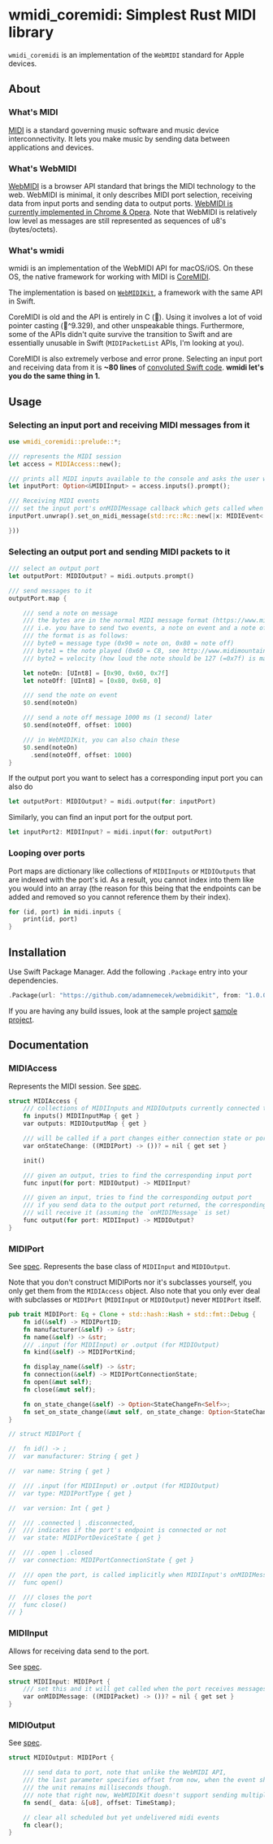 # wmidi_coremidi: Simplest Rust MIDI library
`wmidi_coremidi` is an implementation of the `WebMIDI` standard for Apple devices.

<!--
```/Users/adamnemecek/.cargo/registry/src/github.com-1ecc6299db9ec823/coremidi-sys-2.0.2/src```

## block
https://github.com/suzusuzu/virtualization-rs/blob/9d58132ef5b63ce403be292ea580d767f6083407/examples/simplevm.rs#L130


-->

## About

### What's MIDI

[MIDI](https://en.wikipedia.org/wiki/MIDI) is a standard governing music software and music device interconnectivity. It lets you make music by sending data between applications and devices.

### What's WebMIDI

[WebMIDI](https://webaudio.github.io/web-midi-api/) is a browser API standard that brings the MIDI technology to the web. WebMIDI is minimal, it only describes MIDI port selection, receiving data from input ports and sending data to output ports. [WebMIDI is currently implemented in Chrome & Opera](http://caniuse.com/#feat=midi). Note that WebMIDI is relatively low level as messages are still represented as sequences of u8's (bytes/octets).

### What's wmidi
wmidi is an implementation of the WebMIDI API for macOS/iOS. On these OS, the native framework for working with MIDI is [CoreMIDI](https://developer.apple.com/reference/coremidi).

The implementation is based on [`WebMIDIKit`](https://github.com/adamnemecek/WebMIDIKit), a framework with the same API in Swift.

CoreMIDI is old and the API is entirely in C (💩). Using it involves a lot of void pointer casting (💩^9.329), and other unspeakable things. Furthermore, some of the APIs didn't quite survive the transition to Swift and are essentially unusable in Swift (`MIDIPacketList` APIs, I'm looking at you).

CoreMIDI is also extremely verbose and error prone. Selecting an input port and receiving data from it is __~80 lines__ of [convoluted Swift code](http://mattg411.com/coremidi-swift-programming/). __wmidi let's you do the same thing in 1.__

## Usage

### Selecting an input port and receiving MIDI messages from it

```rust
use wmidi_coremidi::prelude::*;

/// represents the MIDI session
let access = MIDIAccess::new();

/// prints all MIDI inputs available to the console and asks the user which port they want to select
let inputPort: Option<&MIDIInput> = access.inputs().prompt();

/// Receiving MIDI events
/// set the input port's onMIDIMessage callback which gets called when the port receives MIDI packets
inputPort.unwrap().set_on_midi_message(std::rc::Rc::new(|x: MIDIEvent<'_>| {

}))

```


### Selecting an output port and sending MIDI packets to it
```rust
/// select an output port
let outputPort: MIDIOutput? = midi.outputs.prompt()

/// send messages to it
outputPort.map {

	/// send a note on message
	/// the bytes are in the normal MIDI message format (https://www.midi.org/specifications/item/table-1-summary-of-midi-message)
	/// i.e. you have to send two events, a note on event and a note off event to play a single note
	/// the format is as follows:
	/// byte0 = message type (0x90 = note on, 0x80 = note off)
	/// byte1 = the note played (0x60 = C8, see http://www.midimountain.com/midi/midi_note_numbers.html)
	/// byte2 = velocity (how loud the note should be 127 (=0x7f) is max, 0 is min)

	let noteOn: [UInt8] = [0x90, 0x60, 0x7f]
	let noteOff: [UInt8] = [0x80, 0x60, 0]

	/// send the note on event
	$0.send(noteOn)

	/// send a note off message 1000 ms (1 second) later
	$0.send(noteOff, offset: 1000)

	/// in WebMIDIKit, you can also chain these
	$0.send(noteOn)
	  .send(noteOff, offset: 1000)
}
```

If the output port you want to select has a corresponding input port you can also do

```rust
let outputPort: MIDIOutput? = midi.output(for: inputPort)
```

Similarly, you can find an input port for the output port.

```rust
let inputPort2: MIDIInput? = midi.input(for: outputPort)
```

### Looping over ports

Port maps are dictionary like collections of `MIDIInputs` or `MIDIOutputs` that are indexed with the port's id. As a result, you cannot index into them like you would into an array (the reason for this being that the endpoints can be added and removed so you cannot reference them by their index).
```rust
for (id, port) in midi.inputs {
	print(id, port)
}
```



## Installation

Use Swift Package Manager. Add the following `.Package` entry into your dependencies.

```rust
.Package(url: "https://github.com/adamnemecek/webmidikit", from: "1.0.0")
```

 If you are having any build issues, look at the sample project [sample project](https://github.com/adamnemecek/WebMIDIKitDemo).

## Documentation

### MIDIAccess
Represents the MIDI session. See [spec](https://www.w3.org/TR/webmidi/#midiaccess-interface).

```rust
struct MIDIAccess {
	/// collections of MIDIInputs and MIDIOutputs currently connected to the computer
	fn inputs() MIDIInputMap { get }
	var outputs: MIDIOutputMap { get }

	/// will be called if a port changes either connection state or port state
	var onStateChange: ((MIDIPort) -> ())? = nil { get set }

	init()

	/// given an output, tries to find the corresponding input port
	func input(for port: MIDIOutput) -> MIDIInput?

	/// given an input, tries to find the corresponding output port
	/// if you send data to the output port returned, the corresponding input port
	/// will receive it (assuming the `onMIDIMessage` is set)
	func output(for port: MIDIInput) -> MIDIOutput?
}
```

### MIDIPort

See [spec](https://www.w3.org/TR/webmidi/#midiport-interface). Represents the base class of `MIDIInput` and `MIDIOutput`.

Note that you don't construct MIDIPorts nor it's subclasses yourself, you only get them from the `MIDIAccess` object. Also note that you only ever deal with subclasses or `MIDIPort` (`MIDIInput` or `MIDIOutput`) never `MIDIPort` itself.

```rust
pub trait MIDIPort: Eq + Clone + std::hash::Hash + std::fmt::Debug {
    fn id(&self) -> MIDIPortID;
    fn manufacturer(&self) -> &str;
    fn name(&self) -> &str;
    /// .input (for MIDIInput) or .output (for MIDIOutput)
    fn kind(&self) -> MIDIPortKind;

    fn display_name(&self) -> &str;
    fn connection(&self) -> MIDIPortConnectionState;
    fn open(&mut self);
    fn close(&mut self);

    fn on_state_change(&self) -> Option<StateChangeFn<Self>>;
    fn set_on_state_change(&mut self, on_state_change: Option<StateChangeFn<Self>>);
}

// struct MIDIPort {

// 	fn id() -> ;
// 	var manufacturer: String { get }

// 	var name: String { get }

// 	/// .input (for MIDIInput) or .output (for MIDIOutput)
// 	var type: MIDIPortType { get }

// 	var version: Int { get }

// 	/// .connected | .disconnected,
// 	/// indicates if the port's endpoint is connected or not
// 	var state: MIDIPortDeviceState { get }

// 	/// .open | .closed
// 	var connection: MIDIPortConnectionState { get }

// 	/// open the port, is called implicitly when MIDIInput's onMIDIMessage is set or MIDIOutputs' send is called
// 	func open()

// 	/// closes the port
// 	func close()
// }
```

### MIDIInput

Allows for receiving data send to the port.

See [spec](https://www.w3.org/TR/webmidi/#midiinput-interface).

```rust
struct MIDIInput: MIDIPort {
	/// set this and it will get called when the port receives messages.
	var onMIDIMessage: ((MIDIPacket) -> ())? = nil { get set }
}
```


### MIDIOutput


See [spec](https://www.w3.org/TR/webmidi/#midioutput-interface).
```rust
struct MIDIOutput: MIDIPort {

	/// send data to port, note that unlike the WebMIDI API,
	/// the last parameter specifies offset from now, when the event should be scheduled (as opposed to absolute timestamp)
	/// the unit remains milliseconds though.
	/// note that right now, WebMIDIKit doesn't support sending multiple packets in the same call, to send multiple packets, you need on call per packet
	fn send(_ data: &[u8], offset: TimeStamp);

	// clear all scheduled but yet undelivered midi events
	fn clear();
}
```




